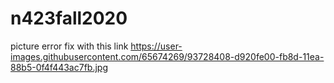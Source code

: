 # n423fall2020
picture error fix with this link
https://user-images.githubusercontent.com/65674269/93728408-d920fe00-fb8d-11ea-88b5-0f4f443ac7fb.jpg